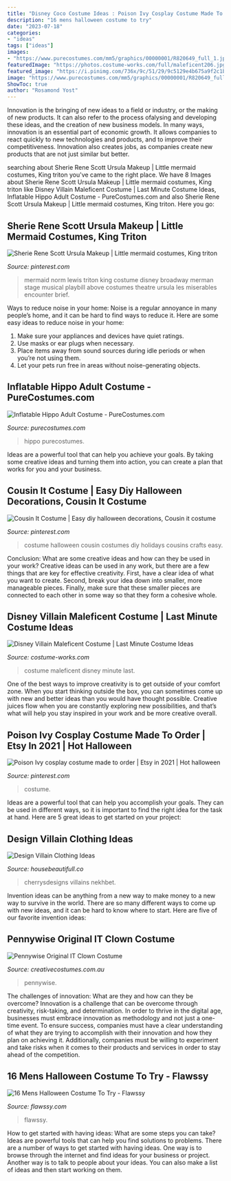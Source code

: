 ```yaml
---
title: "Disney Coco Costume Ideas : Poison Ivy Cosplay Costume Made To Order"
description: "16 mens halloween costume to try"
date: "2023-07-18"
categories:
- "ideas"
tags: ["ideas"]
images:
- "https://www.purecostumes.com/mm5/graphics/00000001/R820649_full_1.jpg"
featuredImage: "https://photos.costume-works.com/full/maleficent206.jpg"
featured_image: "https://i.pinimg.com/736x/9c/51/29/9c5129e4b675a9f2c1b2e7001a6e0732.jpg"
image: "https://www.purecostumes.com/mm5/graphics/00000001/R820649_full_1.jpg"
ShowToc: true
author: "Rosamond Yost"
---
```



Innovation is the bringing of new ideas to a field or industry, or the making of new products. It can also refer to the process ofalysing and developing these ideas, and the creation of new business models. In many ways, innovation is an essential part of economic growth. It allows companies to react quickly to new technologies and products, and to improve their competitiveness. Innovation also creates jobs, as companies create new products that are not just similar but better.

	

		
searching about Sherie Rene Scott Ursula Makeup | Little mermaid costumes, King triton you've came to the right place. We have 8 Images about Sherie Rene Scott Ursula Makeup | Little mermaid costumes, King triton like Disney Villain Maleficent Costume | Last Minute Costume Ideas, Inflatable Hippo Adult Costume - PureCostumes.com and also Sherie Rene Scott Ursula Makeup | Little mermaid costumes, King triton. Here you go:
		
    
## Sherie Rene Scott Ursula Makeup | Little Mermaid Costumes, King Triton

<img loading=lazy src="https://i.pinimg.com/736x/92/32/2d/92322d73dfd22236faf044e8fc99cf66--little-mermaid-costumes-the-little-mermaid.jpg" onerror="this.onerror=null;this.src='https://tse4.mm.bing.net/th?id=OIP.90ManS-vs6QcXfEcPO-ZQwAAAA&amp;pid=15.1';" alt="Sherie Rene Scott Ursula Makeup | Little mermaid costumes, King triton">

_Source: pinterest.com_

>mermaid norm lewis triton king costume disney broadway merman stage musical playbill above costumes theatre ursula les miserables encounter brief. 

	

Ways to reduce noise in your home:
Noise is a regular annoyance in many people’s home, and it can be hard to find ways to reduce it. Here are some easy ideas to reduce noise in your home:
1. Make sure your appliances and devices have quiet ratings.
2. Use masks or ear plugs when necessary.
3. Place items away from sound sources during idle periods or when you’re not using them.
4. Let your pets run free in areas without noise-generating objects.

    
## Inflatable Hippo Adult Costume - PureCostumes.com

<img loading=lazy src="https://www.purecostumes.com/mm5/graphics/00000001/R820649_full_1.jpg" onerror="this.onerror=null;this.src='https://tse4.mm.bing.net/th?id=OIP.5O13Pr1zOwP9FOXPKN0LugHaLO&amp;pid=15.1';" alt="Inflatable Hippo Adult Costume - PureCostumes.com">

_Source: purecostumes.com_

>hippo purecostumes. 

	

Ideas are a powerful tool that can help you achieve your goals. By taking some creative ideas and turning them into action, you can create a plan that works for you and your business.

    
## Cousin It Costume | Easy Diy Halloween Decorations, Cousin It Costume

<img loading=lazy src="https://i.pinimg.com/736x/35/0a/85/350a857e84dc8058aee14784de057a4c--cousins.jpg" onerror="this.onerror=null;this.src='https://tse2.mm.bing.net/th?id=OIP.UU9GY0VoV4VJvEJtI7xqeQHaNJ&amp;pid=15.1';" alt="Cousin It Costume | Easy diy halloween decorations, Cousin it costume">

_Source: pinterest.com_

>costume halloween cousin costumes diy holidays cousins crafts easy. 

	

Conclusion: What are some creative ideas and how can they be used in your work?
Creative ideas can be used in any work, but there are a few things that are key for effective creativity. First, have a clear idea of what you want to create. Second, break your idea down into smaller, more manageable pieces. Finally, make sure that these smaller pieces are connected to each other in some way so that they form a cohesive whole.

    
## Disney Villain Maleficent Costume | Last Minute Costume Ideas

<img loading=lazy src="https://photos.costume-works.com/full/maleficent206.jpg" onerror="this.onerror=null;this.src='https://tse1.mm.bing.net/th?id=OIP.7UjfFhh9owxmGZPNwo7G9gHaMp&amp;pid=15.1';" alt="Disney Villain Maleficent Costume | Last Minute Costume Ideas">

_Source: costume-works.com_

>costume maleficent disney minute last. 

	

One of the best ways to improve creativity is to get outside of your comfort zone. When you start thinking outside the box, you can sometimes come up with new and better ideas than you would have thought possible. Creative juices flow when you are constantly exploring new possibilities, and that’s what will help you stay inspired in your work and be more creative overall.

    
## Poison Ivy Cosplay Costume Made To Order | Etsy In 2021 | Hot Halloween

<img loading=lazy src="https://i.pinimg.com/736x/be/9f/03/be9f03131fd196ffd987d00efcc78366.jpg" onerror="this.onerror=null;this.src='https://tse3.mm.bing.net/th?id=OIP.arN99bOMpDmUjWEctzusbgHaLR&amp;pid=15.1';" alt="Poison Ivy cosplay costume made to order | Etsy in 2021 | Hot halloween">

_Source: pinterest.com_

>costume. 

	

Ideas are a powerful tool that can help you accomplish your goals. They can be used in different ways, so it is important to find the right idea for the task at hand. Here are 5 great ideas to get started on your project: 

    
## Design Villain Clothing Ideas

<img loading=lazy src="https://i.pinimg.com/736x/9c/51/29/9c5129e4b675a9f2c1b2e7001a6e0732.jpg" onerror="this.onerror=null;this.src='https://tse2.mm.bing.net/th?id=OIP.geG2DmN5VJYKTWnnHmgu1QHaLt&amp;pid=15.1';" alt="Design Villain Clothing Ideas">

_Source: housebeautifull.co_

>cherrysdesigns villains nekhbet. 

	

Invention ideas can be anything from a new way to make money to a new way to survive in the world. There are so many different ways to come up with new ideas, and it can be hard to know where to start. Here are five of our favorite invention ideas:

    
## Pennywise Original IT Clown Costume

<img loading=lazy src="https://www.creativecostumes.com.au/wp-content/uploads/2018/07/CC_April_18_213-768x1024.jpg" onerror="this.onerror=null;this.src='https://tse4.mm.bing.net/th?id=OIP.dNA8Mti6p9uNXnGjDyWdOAHaJ4&amp;pid=15.1';" alt="Pennywise Original IT Clown Costume">

_Source: creativecostumes.com.au_

>pennywise. 

	

The challenges of innovation: What are they and how can they be overcome?
Innovation is a challenge that can be overcome through creativity, risk-taking, and determination. In order to thrive in the digital age, businesses must embrace innovation as methodology and not just a one-time event. To ensure success, companies must have a clear understanding of what they are trying to accomplish with their innovation and how they plan on achieving it. Additionally, companies must be willing to experiment and take risks when it comes to their products and services in order to stay ahead of the competition.

    
## 16 Mens Halloween Costume To Try - Flawssy

<img loading=lazy src="https://www.flawssy.com/wp-content/uploads/2016/05/stunning-homemade-Halloween-costumes.jpg" onerror="this.onerror=null;this.src='https://tse4.mm.bing.net/th?id=OIP.XhkC62pHs_UY-hR8qClJQQHaPj&amp;pid=15.1';" alt="16 Mens Halloween Costume To Try - Flawssy">

_Source: flawssy.com_

>flawssy. 

	

How to get started with having ideas: What are some steps you can take?
Ideas are powerful tools that can help you find solutions to problems. There are a number of ways to get started with having ideas. One way is to browse through the internet and find ideas for your business or project. Another way is to talk to people about your ideas. You can also make a list of ideas and then start working on them.

